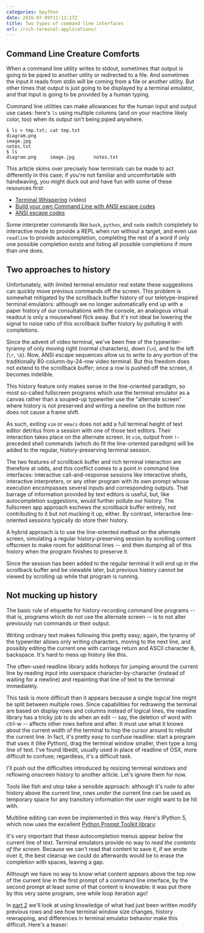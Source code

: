 ```yaml
---
categories: bpython
date: 2016-07-09T11:12:17Z
title: Two types of command line interfaces
url: /rich-terminal-applications/
---
```


Command Line Creature Comforts
------------------------------

When a command line utility writes to stdout, sometimes that output is going
to be piped to another utility or redirected to a file. And sometimes the
input it reads from stdin will be coming from a file or another utility.
But other times that output is just going to be displayed by a terminal emulator,
and that input is going to be provided by a human typing.

Command line utilities can make allowances for the human input and output
use cases: here's `ls` using multiple columns (and on your machine likely
color, too) when its output isn't being piped anywhere.

    $ ls > tmp.txt; cat tmp.txt
    diagram.png
    image.jpg
    notes.txt
    $ ls
    diagram.png     image.jpg       notes.txt

This article skims over precisely how terminals can be made to act differently
in this case; if you're not familiar and uncomfortable with handwaving, you
might duck out and have fun with some of these resources first:

* [Terminal Whispering](https://www.youtube.com/watch?v=rSnMoClPH2E) (video)
* [Build your own Command Line with ANSI escape codes](http://www.lihaoyi.com/post/BuildyourownCommandLinewithANSIescapecodes.html)
* [ANSI escape codes](https://en.wikipedia.org/wiki/ANSI_escape_code)


Some interpreter commands like `bash`, `python`, and `node` switch completely to interactive mode to
provide a REPL when run without a target, and even use `readline` to provide autocompletion,
completing the rest of a word if only one possible completion exists and listing all
possible completions if more than one does.

<script type="text/javascript" src="https://asciinema.org/a/79156.js" id="asciicast-79156" async></script>

Two approaches to history
-------------------------

Unfortunately, with limited terminal emulator real estate these suggestions
can quickly move previous commands off the screen.
This problem is somewhat mitigated by the
scrollback buffer history of our teletype-inspired terminal emulators:
although we no
longer automatically end up with a paper history of our consultations
with the console,
an analogous virtual readout is only a mousewheel flick away.
But it's not ideal be lowering the signal to noise ratio of this scrollback
buffer history by polluting it with completions.

Since the advent of video terminal, we've been free of the typewriter-tyranny of
only moving right (normal characters), down (`\n`), and to the left
(`\r`, `\b`). Now, ANSI escape sequences allow us to write to any portion of
the traditionally 80-column-by-24-row video terminal. But this freedom
does not extend to the scrollback buffer; once a row is pushed off the
screen, it becomes indelible.

This history feature only makes sense in the line-oriented paradigm, so
most so-called fullscreen programs which use the terminal emulator as a canvas
rather than a souped-up typewriter use the "alternate screen" where history
is not preserved and writing a newline on the bottom row does not cause a
frame shift.

<script type="text/javascript" src="https://asciinema.org/a/79147.js" id="asciicast-79147" async></script>

As such, exiting `vim` or `emacs` does not add a full terminal height of
text editor detritus from a session with one of those text editors. Their interaction
takes place on the alternate screen. In `vim`, output from `!`-preceded shell
commands (which do fit the line-oriented paradigm) will be added to the regular,
history-preserving terminal session.

The two features of scrollback buffer and rich terminal interaction are
therefore at odds, and this conflict comes to a point in
command line interfaces: interactive call-and-response sessions like
interactive shells, interactive interpreters, or any other program
with its own prompt whose execution encompasses several inputs and
corresponding outputs. That barrage of information provided by text editors
is useful, but, like autocompletion suggestions, would further pollute our
history.
The fullscreen app approach eschews the scrollback buffer entirely,
not contributing to it but not mucking it up, either. By contrast, interactive
line-oriented sessions typically do store their history.

<script type="text/javascript" src="https://asciinema.org/a/79149.js" id="asciicast-79149" async></script>

A hybrid approach is to use the line-oriented method on the alternate screen,
simulating a regular history-preserving session by scrolling content offscreen to
make room for additional lines -- and then dumping all of this history
when the program finishes to preserve it.

<script type="text/javascript" src="https://asciinema.org/a/79150.js" id="asciicast-79150" async></script>

Since the session has been added to the regular terminal it will end up in the
scrollback buffer and be viewable later,
but previous history cannot be viewed by scrolling up while that program is
running.

Not mucking up history
----------------------

The basic rule of etiquette for history-recording command line programs -- that
is, programs which do not use the alternate screen -- is to not alter
previously run commands or their output.

<script type="text/javascript" src="https://asciinema.org/a/79151.js" id="asciicast-79151" async></script>

Writing ordinary text makes following this pretty easy; again, the tyranny of
the typewriter allows only writing characters, moving to the next line, and
possibly editing the current one with carriage return and ASCII character 8,
backspace. It's hard to mess up history like this.

The often-used readline library adds hotkeys for jumping around the
current line by reading input into userspace character-by-character
(instead of waiting for a newline) and repainting that line of text to the
terminal immediately.

This task is more difficult than it appears because
a single logical line might be split between multiple rows. Since
capabilities for redrawing the terminal are based on display rows and columns
instead of logical lines, the readline library has a tricky job to do when
an edit -- say, the deletion of word with ctrl-w -- affects other rows before and
after. It must use what it knows about the current width of the terminal
to hop the cursor around to rebuild the current line.
In fact, it's pretty easy to confuse readline: start a program that uses
it (like Python), drag the terminal window smaller, then type a long line of
text.
I've found libedit, usually used in place of readline of OSX, more difficult
to confuse; regardless, it's a difficult task.

I'll push out the difficulties introduced by resizing terminal windows and
reflowing onscreen history to another article. Let's ignore them for now.

Tools like fish and utop take a sensible approach: although it's rude to alter
history above the current line, rows *under* the current line can be used as
temporary space for any transitory information the user might want to be hit
with.

<script type="text/javascript" src="https://asciinema.org/a/79153.js" id="asciicast-79153" async></script>

Multiline editing can even be implemented in this way. Here's IPython
5, which now uses the excellent [Python Prompt Toolkit library](https://github.com/jonathanslenders/python-prompt-toolkit):

<script type="text/javascript" src="https://asciinema.org/a/79154.js" id="asciicast-79154" async></script>

It's very important that these autocompletion menus appear *below* the
current line of text. Terminal emulators provide no way to *read
the contents of the screen*. Because we can't read that content to save it, if
we wrote over it, the best cleanup we could do afterwards would be to
erase the completion with spaces, leaving a gap.

Although we have no way to know what
content appears above the top row of the current line in the first prompt of a
command line interface, by the second prompt at least some of that content
is knowable: it was put there by this very same program, one while loop
iteration ago!

In [part 2](/rich-terminal-applications-2) we'll look at using knowledge of
what had just been written modify previous rows
and see how terminal window size changes, history rewrapping, and differences
in terminal emulator behavior make this difficult. Here's a teaser:

<script type="text/javascript" src="https://asciinema.org/a/79155.js" id="asciicast-79155" async></script>
